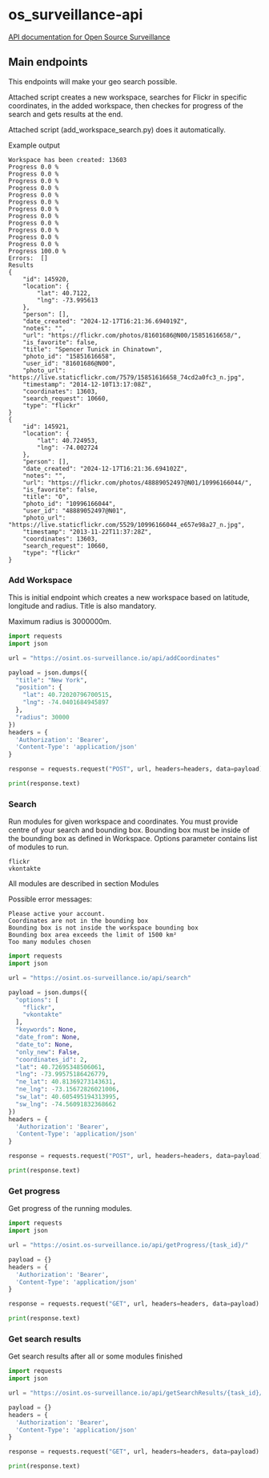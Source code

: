 # os_surveillance-api

[API documentation for Open Source Surveillance ](https://app.theneo.io/offensive-osint/oss/main-endpoints)


## Main endpoints

This endpoints will make your geo search possible.

Attached script creates a new workspace, searches for Flickr in specific coordinates, in the added workspace, then checkes for progress of the search and gets results at the end.

Attached script (add_workspace_search.py) does it automatically.

Example output
```
Workspace has been created: 13603
Progress 0.0 %
Progress 0.0 %
Progress 0.0 %
Progress 0.0 %
Progress 0.0 %
Progress 0.0 %
Progress 0.0 %
Progress 0.0 %
Progress 0.0 %
Progress 0.0 %
Progress 0.0 %
Progress 0.0 %
Progress 100.0 %
Errors:  []
Results
{
    "id": 145920,
    "location": {
        "lat": 40.7122,
        "lng": -73.995613
    },
    "person": [],
    "date_created": "2024-12-17T16:21:36.694019Z",
    "notes": "",
    "url": "https://flickr.com/photos/81601686@N00/15851616658/",
    "is_favorite": false,
    "title": "Spencer Tunick in Chinatown",
    "photo_id": "15851616658",
    "user_id": "81601686@N00",
    "photo_url": "https://live.staticflickr.com/7579/15851616658_74cd2a0fc3_n.jpg",
    "timestamp": "2014-12-10T13:17:08Z",
    "coordinates": 13603,
    "search_request": 10660,
    "type": "flickr"
}
{
    "id": 145921,
    "location": {
        "lat": 40.724953,
        "lng": -74.002724
    },
    "person": [],
    "date_created": "2024-12-17T16:21:36.694102Z",
    "notes": "",
    "url": "https://flickr.com/photos/48889052497@N01/10996166044/",
    "is_favorite": false,
    "title": "O",
    "photo_id": "10996166044",
    "user_id": "48889052497@N01",
    "photo_url": "https://live.staticflickr.com/5529/10996166044_e657e98a27_n.jpg",
    "timestamp": "2013-11-22T11:37:28Z",
    "coordinates": 13603,
    "search_request": 10660,
    "type": "flickr"
}
```

### Add Workspace

This is initial endpoint which creates a new workspace based on latitude, longitude and radius. Title is also mandatory.

Maximum radius is 3000000m.

```python
import requests
import json

url = "https://osint.os-surveillance.io/api/addCoordinates"

payload = json.dumps({
  "title": "New York",
  "position": {
    "lat": 40.72020796700515,
    "lng": -74.0401684945897
  },
  "radius": 30000
})
headers = {
  'Authorization': 'Bearer',
  'Content-Type': 'application/json'
}

response = requests.request("POST", url, headers=headers, data=payload)

print(response.text)

```

### Search

Run modules for given workspace and coordinates.
You must provide centre of your search and bounding box.
Bounding box must be inside of the bounding box as defined in Workspace.
Options parameter contains list of modules to run.

    flickr
    vkontakte

All modules are described in section Modules

Possible error messages:

    Please active your account.
    Coordinates are not in the bounding box
    Bounding box is not inside the workspace bounding box
    Bounding box area exceeds the limit of 1500 km²
    Too many modules chosen


```python
import requests
import json

url = "https://osint.os-surveillance.io/api/search"

payload = json.dumps({
  "options": [
    "flickr",
    "vkontakte"
  ],
  "keywords": None,
  "date_from": None,
  "date_to": None,
  "only_new": False,
  "coordinates_id": 2,
  "lat": 40.72695348506061,
  "lng": -73.99575186426779,
  "ne_lat": 40.81369273143631,
  "ne_lng": -73.15672826021006,
  "sw_lat": 40.605495194313995,
  "sw_lng": -74.56091832368662
})
headers = {
  'Authorization': 'Bearer',
  'Content-Type': 'application/json'
}

response = requests.request("POST", url, headers=headers, data=payload)

print(response.text)
```

### Get progress

Get progress of the running modules.

```python
import requests
import json

url = "https://osint.os-surveillance.io/api/getProgress/{task_id}/"

payload = {}
headers = {
  'Authorization': 'Bearer',
  'Content-Type': 'application/json'
}

response = requests.request("GET", url, headers=headers, data=payload)

print(response.text)
```

### Get search results

Get search results after all or some modules finished

```python
import requests
import json

url = "https://osint.os-surveillance.io/api/getSearchResults/{task_id}/"

payload = {}
headers = {
  'Authorization': 'Bearer',
  'Content-Type': 'application/json'
}

response = requests.request("GET", url, headers=headers, data=payload)

print(response.text)
```

